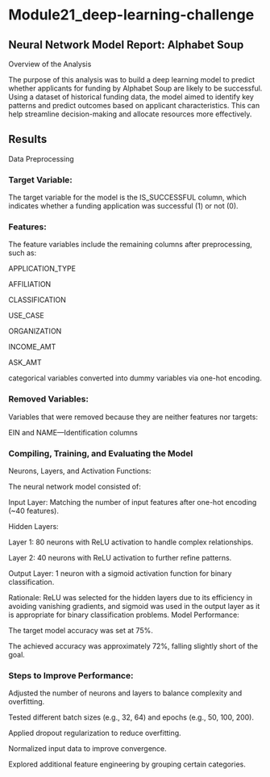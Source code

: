 # Module21_deep-learning-challenge

## Neural Network Model Report: Alphabet Soup

Overview of the Analysis

The purpose of this analysis was to build a deep learning model to predict whether applicants for funding by Alphabet Soup 
are likely to be successful. Using a dataset of historical funding data, the model aimed to identify key patterns and 
predict outcomes based on applicant characteristics. This can help streamline decision-making and allocate 
resources more effectively.

## Results

Data Preprocessing

### Target Variable:

The target variable for the model is the IS_SUCCESSFUL column, which indicates whether a funding application was successful (1) or not (0).

### Features:

The feature variables include the remaining columns after preprocessing, such as:

APPLICATION_TYPE

AFFILIATION

CLASSIFICATION

USE_CASE

ORGANIZATION

INCOME_AMT

ASK_AMT

categorical variables converted into dummy variables via one-hot encoding.

### Removed Variables:

Variables that were removed because they are neither features nor targets:

EIN and NAME—Identification columns

### Compiling, Training, and Evaluating the Model

Neurons, Layers, and Activation Functions:

The neural network model consisted of:

Input Layer: Matching the number of input features after one-hot encoding (~40 features).

Hidden Layers:

Layer 1: 80 neurons with ReLU activation to handle complex relationships.

Layer 2: 40 neurons with ReLU activation to further refine patterns.

Output Layer: 1 neuron with a sigmoid activation function for binary classification.

Rationale: ReLU was selected for the hidden layers due to its efficiency in avoiding vanishing gradients, 
and sigmoid was used in the output layer as it is appropriate for binary classification problems.
Model Performance:

The target model accuracy was set at 75%.

The achieved accuracy was approximately 72%, falling slightly short of the goal.


### Steps to Improve Performance:

Adjusted the number of neurons and layers to balance complexity and overfitting.

Tested different batch sizes (e.g., 32, 64) and epochs (e.g., 50, 100, 200).

Applied dropout regularization to reduce overfitting.

Normalized input data to improve convergence.

Explored additional feature engineering by grouping certain categories.
